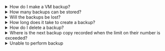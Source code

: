 <details>

<summary>How do I make a VM backup?</summary>

You can create a VM backup manually or using a backup plan, for more information, see [Managing backups](../vm-backup-manage/).

</details>

<details>

<summary>How many backups can be stored?</summary>

The maximum number of stored automatic backups is 200. When the storage limit is reached, old backups will be automatically deleted.

</details>

<details>

<summary>Will the backups be lost?</summary>

Backups are stored in secure object storage, which is automatically replicated to preserve data integrity.

Backups are not deleted in case of hardware or service failures.

</details>

<details>

<summary>How long does it take to create a backup?</summary>

The time to create a backup depends on the amount of data on the disk of the VM that is being backed up.

</details>

<details>

<summary>How do I delete a backup?</summary>

You can delete a backup in the section **Cloud Computing → Backup**, for more information in the article [Managing backups](../vm-backup-manage#deleting_backups).

</details>

<details>

<summary>Where is the next backup copy recorded when the limit on their number is exceeded?</summary>

If the specified number of backups is exceeded, a new one will be written to the place of the oldest copy.

</details>

<details>

<summary>Unable to perform backup</summary>

For example, the menu item is missing or the VM is not in the list. The problem may occur if there is no QEMU guest agent in the system (`qemu guest-agent`) — [install it](https://pve.proxmox.com/wiki/Qemu-guest-agent).

After installation, you need to register additional metadata on the VM – for this [contact technical support](/en/contacts). In some cases, you may need to restart the VM.

</details>
